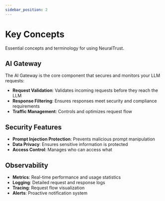 ```yaml
---
sidebar_position: 2
---
```


# Key Concepts

Essential concepts and terminology for using NeuralTrust.

## AI Gateway

The AI Gateway is the core component that secures and monitors your LLM requests:

- **Request Validation**: Validates incoming requests before they reach the LLM
- **Response Filtering**: Ensures responses meet security and compliance requirements
- **Traffic Management**: Controls and optimizes request flow

## Security Features

- **Prompt Injection Protection**: Prevents malicious prompt manipulation
- **Data Privacy**: Ensures sensitive information is protected
- **Access Control**: Manages who can access what

## Observability

- **Metrics**: Real-time performance and usage statistics
- **Logging**: Detailed request and response logs
- **Tracing**: Request flow visualization
- **Alerts**: Proactive notification system 